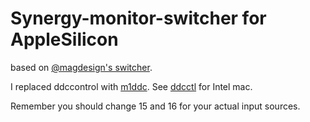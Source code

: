 # Synergy-monitor-switcher for AppleSilicon

based on [@magdesign's switcher](https://github.com/magdesign/Synergy-monitor-switcher).

I replaced ddccontrol with [m1ddc](https://github.com/waydabber/m1ddc).
See [ddcctl](https://github.com/kfix/ddcctl) for Intel mac.

Remember you should change 15 and 16 for your actual input sources.

